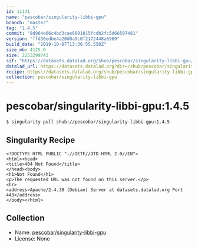 ```yaml
---
id: 11141
name: "pescobar/singularity-libbi-gpu"
branch: "master"
tag: "1.4.5"
commit: "8d964e66c4bd3cae6891815fcdb2fc5d66507481"
version: "ffd36edbe4a20d8a9c0f2172448a6969"
build_date: "2019-10-07T13:30:55.550Z"
size_mb: 4125.0
size: 2253299743
sif: "https://datasets.datalad.org/shub/pescobar/singularity-libbi-gpu/1.4.5/2019-10-07-8d964e66-ffd36edb/ffd36edbe4a20d8a9c0f2172448a6969.sif"
datalad_url: https://datasets.datalad.org?dir=/shub/pescobar/singularity-libbi-gpu/1.4.5/2019-10-07-8d964e66-ffd36edb/
recipe: https://datasets.datalad.org/shub/pescobar/singularity-libbi-gpu/1.4.5/2019-10-07-8d964e66-ffd36edb/Singularity
collection: pescobar/singularity-libbi-gpu
---
```


# pescobar/singularity-libbi-gpu:1.4.5

```bash
$ singularity pull shub://pescobar/singularity-libbi-gpu:1.4.5
```

## Singularity Recipe

```singularity
<!DOCTYPE HTML PUBLIC "-//IETF//DTD HTML 2.0//EN">
<html><head>
<title>404 Not Found</title>
</head><body>
<h1>Not Found</h1>
<p>The requested URL was not found on this server.</p>
<hr>
<address>Apache/2.4.38 (Debian) Server at datasets.datalad.org Port 443</address>
</body></html>
```

## Collection

 - Name: [pescobar/singularity-libbi-gpu](https://github.com/pescobar/singularity-libbi-gpu)
 - License: None

